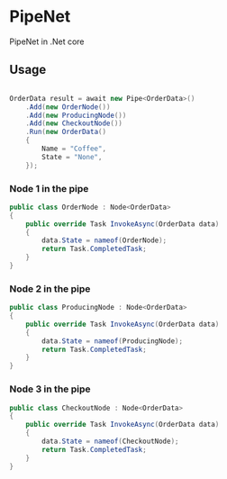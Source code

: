 # PipeNet
PipeNet in .Net core

## Usage

```c#

OrderData result = await new Pipe<OrderData>()
    .Add(new OrderNode())
    .Add(new ProducingNode())
    .Add(new CheckoutNode())
    .Run(new OrderData()
    {
        Name = "Coffee",
        State = "None",
    });


```

### Node 1 in the pipe
```c#
public class OrderNode : Node<OrderData>
{
    public override Task InvokeAsync(OrderData data)
    {
        data.State = nameof(OrderNode);
        return Task.CompletedTask;
    }
}
```

### Node 2 in the pipe
```c#
public class ProducingNode : Node<OrderData>
{
    public override Task InvokeAsync(OrderData data)
    {
        data.State = nameof(ProducingNode);
        return Task.CompletedTask;
    }
}
```

### Node 3 in the pipe
```c#
public class CheckoutNode : Node<OrderData>
{
    public override Task InvokeAsync(OrderData data)
    {
        data.State = nameof(CheckoutNode);
        return Task.CompletedTask;
    }
}
```
